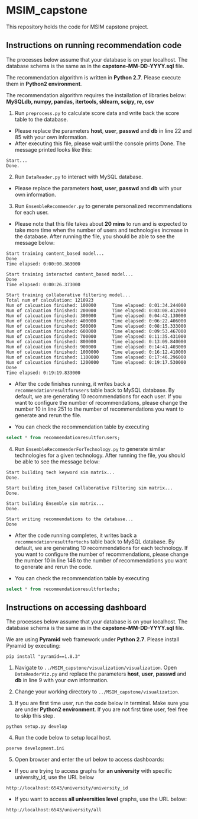 # MSIM_capstone
This repository holds the code for MSIM capstone project.

## Instructions on running recommendation code

The processes below assume that your database is on your localhost. The database schema is the same as in the **capstone-MM-DD-YYYY.sql** file.

The recommendation algorithm is written in **Python 2.7**. Please execute them in **Python2 environment**.

The recommendation algorithm requires the installation of libraries below:
**MySQLdb, numpy, pandas, itertools, sklearn, scipy, re, csv**

1. Run ``preprocess.py`` to calculate score data and write back the score table to the database.
  * Please replace the parameters **host**, **user**, **passwd** and **db** in line 22 and 85 with your own information.
  * After executing this file, please wait until the console prints Done. The message printed looks like this:
```
Start...
Done.
```

2. Run ``DataReader.py`` to interact with MySQL database.
  * Please replace the parameters **host**, **user**, **passwd** and **db** with your own information.

3. Run ``EnsembleRecommender.py`` to generate personalized recommendations for each user.
  * Please note that this file takes about **20 mins** to run and is expected to take more time when the number of users and technologies increase in the database. After running the file, you should be able to see the message below:
  ```
Start training content_based model...
Done
Time elapsed: 0:00:00.363000

Start training interacted content_based model...
Done
Time elapsed: 0:00:26.373000

Start training collaborative filtering model...
Total num of calculation: 1210923
Num of calcuation finished: 100000      Time elapsed: 0:01:34.244000
Num of calcuation finished: 200000      Time elapsed: 0:03:08.412000
Num of calcuation finished: 300000      Time elapsed: 0:04:42.130000
Num of calcuation finished: 400000      Time elapsed: 0:06:22.406000
Num of calcuation finished: 500000      Time elapsed: 0:08:15.333000
Num of calcuation finished: 600000      Time elapsed: 0:09:53.467000
Num of calcuation finished: 700000      Time elapsed: 0:11:35.431000
Num of calcuation finished: 800000      Time elapsed: 0:13:09.840000
Num of calcuation finished: 900000      Time elapsed: 0:14:41.403000
Num of calcuation finished: 1000000     Time elapsed: 0:16:12.410000
Num of calcuation finished: 1100000     Time elapsed: 0:17:46.296000
Num of calcuation finished: 1200000     Time elapsed: 0:19:17.530000
Done
Time elapsed: 0:19:19.833000
```
  * After the code finishes running, it writes back a ``recommendationresultforusers`` table back to MySQL database. By default, we are generating 10 recommendations for each user. If you want to configure the number of recommendations, please change the number 10 in line 251 to the number of recommendations you want to generate and rerun the file.

  * You can check the recommendation table by executing
```sql
select * from recommendationresultforusers;
```

4. Run ``EnsembleRecommenderForTechnology.py`` to generate similar technologies for a given technology.
After running the file, you should be able to see the message below:
```
Start building tech keyword sim matrix...
Done.

Start building item_based Collaborative Filtering sim matrix...
Done.

Start building Ensemble sim matrix...
Done.

Start writing recommendations to the database...
Done
```
  * After the code running completes, it writes back a ``recommendationresultfortechs`` table back to MySQL database. By default, we are generating 10 recommendations for each technology. If you want to configure the number of recommendations, please change the number 10 in line 146 to the number of recommendations you want to generate and rerun the code.

  * You can check the recommendation table by executing
```sql
select * from recommendationresultfortechs;
```

## Instructions on accessing dashboard
The processes below assume that your database is on your localhost. The database schema is the same as in the **capstone-MM-DD-YYYY.sql** file.

We are using **Pyramid** web framework under **Python 2.7**. Please install Pyramid by executing:
```
pip install "pyramid==1.8.3"
```

1. Navigate to ``../MSIM_capstone/visualization/visualization``. Open ``DataReaderViz.py`` and replace the parameters **host**, **user**, **passwd** and **db** in line 9 with your own information.

2. Change your working directory to ``../MSIM_capstone/visualization``.

3. If you are first time user, run the code below in terminal. Make sure you are under **Python2 environment**. If you are not first time user, feel free to skip this step.
```
python setup.py develop
```


4. Run the code below to setup local host.
```
pserve development.ini
```

5. Open browser and enter the url below to access dashboards:
  * If you are trying to access graphs for **an university** with specific university_id, use the URL below
  ```
  http://localhost:6543/university/university_id
  ```
  * If you want to access **all universities level** graphs, use the URL below:
  ```
  http://localhost:6543/university/all
  ```
